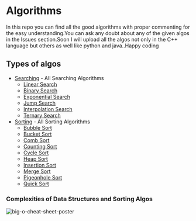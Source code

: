 # Algorithms
In this repo you can find all the good algorithms with proper commenting for the easy understanding.You can ask any doubt about any of the given algos in the Issues section.Soon I will upload all the algos not only in the C++ language but others as well like python and java..Happy coding

## Types of algos
 * [Searching](https://github.com/Satyam-Bhalla/Algorithms/tree/master/Searching) - All Searching Algorithms
   *   [Linear Search](https://github.com/Satyam-Bhalla/Algorithms/blob/master/Searching/Linear_search.cpp)
   *   [Binary Search](https://github.com/Satyam-Bhalla/Algorithms/blob/master/Searching/Binary_Search.cpp)
   *   [Exponential Search](https://github.com/Satyam-Bhalla/Algorithms/blob/master/Searching/Exponential_Search.cpp)
   *   [Jump Search](https://github.com/Satyam-Bhalla/Algorithms/blob/master/Searching/Jump_Search.cpp)
   *   [Interpolation Search](https://github.com/Satyam-Bhalla/Algorithms/blob/master/Searching/Interpolation_search.cpp)
   *   [Ternary Search](https://github.com/Satyam-Bhalla/Algorithms/blob/master/Searching/Ternary_Search.cpp)
 * [Sorting](https://github.com/Satyam-Bhalla/Algorithms/tree/master/Sorting) - All Sorting Algorithms
   *   [Bubble Sort](https://github.com/Satyam-Bhalla/Algorithms/blob/master/Sorting/Bubble_Sort.cpp)
   *   [Bucket Sort](https://github.com/Satyam-Bhalla/Algorithms/blob/master/Sorting/Bucket_Sort.cpp)
   *   [Comb Sort](https://github.com/Satyam-Bhalla/Algorithms/blob/master/Sorting/Comb_Sort.cpp)
   *   [Counting Sort](https://github.com/Satyam-Bhalla/Algorithms/blob/master/Sorting/Counting_Sort.cpp)
   *   [Cycle Sort](https://github.com/Satyam-Bhalla/Algorithms/blob/master/Sorting/Cycle_Sort.cpp)
   *   [Heap Sort](https://github.com/Satyam-Bhalla/Algorithms/blob/master/Sorting/Heap_Sort.cpp)
   *   [Insertion Sort](https://github.com/Satyam-Bhalla/Algorithms/blob/master/Sorting/Insertion_Sort.cpp)
   *   [Merge Sort](https://github.com/Satyam-Bhalla/Algorithms/blob/master/Sorting/Merge_sort.cpp)
   *   [Pigeonhole Sort](https://github.com/Satyam-Bhalla/Algorithms/blob/master/Sorting/Pigeonhole_Sort.cpp)
   *   [Quick Sort](https://github.com/Satyam-Bhalla/Algorithms/blob/master/Sorting/Quick_Sort.cpp)
### Complexities of Data Structures and Sorting Algos
![big-o-cheat-sheet-poster](https://cloud.githubusercontent.com/assets/17814101/26397230/3c77ad78-4093-11e7-879b-284f355ee828.png)


